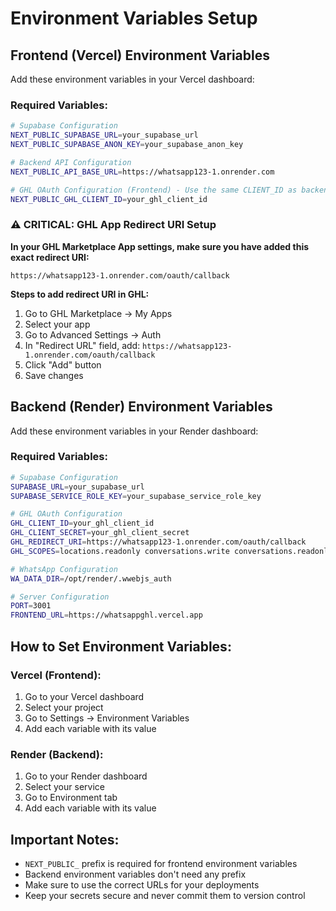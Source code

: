 # Environment Variables Setup

## Frontend (Vercel) Environment Variables

Add these environment variables in your Vercel dashboard:

### Required Variables:

```bash
# Supabase Configuration
NEXT_PUBLIC_SUPABASE_URL=your_supabase_url
NEXT_PUBLIC_SUPABASE_ANON_KEY=your_supabase_anon_key

# Backend API Configuration
NEXT_PUBLIC_API_BASE_URL=https://whatsapp123-1.onrender.com

# GHL OAuth Configuration (Frontend) - Use the same CLIENT_ID as backend
NEXT_PUBLIC_GHL_CLIENT_ID=your_ghl_client_id
```

### ⚠️ CRITICAL: GHL App Redirect URI Setup

**In your GHL Marketplace App settings, make sure you have added this exact redirect URI:**

```
https://whatsapp123-1.onrender.com/oauth/callback
```

**Steps to add redirect URI in GHL:**
1. Go to GHL Marketplace → My Apps
2. Select your app
3. Go to Advanced Settings → Auth
4. In "Redirect URL" field, add: `https://whatsapp123-1.onrender.com/oauth/callback`
5. Click "Add" button
6. Save changes

## Backend (Render) Environment Variables

Add these environment variables in your Render dashboard:

### Required Variables:

```bash
# Supabase Configuration
SUPABASE_URL=your_supabase_url
SUPABASE_SERVICE_ROLE_KEY=your_supabase_service_role_key

# GHL OAuth Configuration
GHL_CLIENT_ID=your_ghl_client_id
GHL_CLIENT_SECRET=your_ghl_client_secret
GHL_REDIRECT_URI=https://whatsapp123-1.onrender.com/oauth/callback
GHL_SCOPES=locations.readonly conversations.write conversations.readonly conversations/message.readonly conversations/message.write contacts.readonly users.readonly

# WhatsApp Configuration
WA_DATA_DIR=/opt/render/.wwebjs_auth

# Server Configuration
PORT=3001
FRONTEND_URL=https://whatsappghl.vercel.app
```

## How to Set Environment Variables:

### Vercel (Frontend):
1. Go to your Vercel dashboard
2. Select your project
3. Go to Settings → Environment Variables
4. Add each variable with its value

### Render (Backend):
1. Go to your Render dashboard
2. Select your service
3. Go to Environment tab
4. Add each variable with its value

## Important Notes:

- `NEXT_PUBLIC_` prefix is required for frontend environment variables
- Backend environment variables don't need any prefix
- Make sure to use the correct URLs for your deployments
- Keep your secrets secure and never commit them to version control
